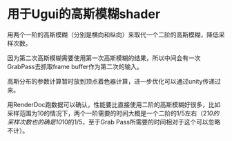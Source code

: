 用于Ugui的高斯模糊shader
=========

用两个一阶的高斯模糊（分别是横向和纵向）来取代一个二阶的高斯模糊，降低采样次数。

因为第二次高斯模糊需要使用第一次高斯模糊的结果，所以中间会有一次GrabPass去抓取frame buffer作为第二次的输入。

高斯分布的参数计算暂时放到顶点着色器计算，进一步优化可以通过unity传递过来。

用RenderDoc跑数据可以确认，性能要比直接使用二阶的高斯模糊好很多，比如采样范围为10的情况下，两个一阶需要的时间大概是一个二阶的1/5左右（2*10的采样次数也的确是10*10的1/5，至于Grab Pass所需要的时间相对于这个可以忽略不计）。

